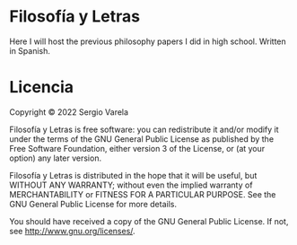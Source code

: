 # Filosofía y Letras
Here I will host the previous philosophy papers I did in high school. Written in Spanish.

# Licencia
Copyright © 2022 Sergio Varela

Filosofía y Letras is free software: you can redistribute it and/or modify it under the terms of the GNU General Public License as published by the Free Software Foundation, either version 3 of the License, or (at your option) any later version.

Filosofía y Letras is distributed in the hope that it will be useful, but WITHOUT ANY WARRANTY; without even the implied warranty of MERCHANTABILITY or FITNESS FOR A PARTICULAR PURPOSE. See the GNU General Public License for more details.

You should have received a copy of the GNU General Public License. If not, see http://www.gnu.org/licenses/.
